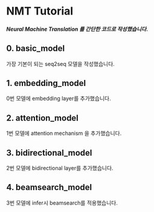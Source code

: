 # NMT Tutorial
##### Neural Machine Translation 를 간단한 코드로 작성했습니다.

## 0. basic_model
가장 기본이 되는 seq2seq 모델을 작성했습니다.

## 1. embedding_model
0번 모델에 embedding layer를 추가했습니다.

## 2. attention_model
1번 모델에 attention mechanism 을 추가했습니다.

## 3. bidirectional_model
2번 모델에 bidirectional layer를 추가했습니다.

## 4. beamsearch_model
3번 모델에 infer시  beamsearch를 적용했습니다.


